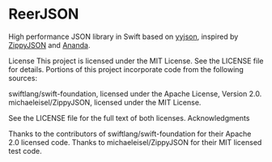 # ReerJSON
High performance JSON library in Swift based on [yyjson](https://github.com/ibireme/yyjson), inspired by [ZippyJSON](https://github.com/michaeleisel/ZippyJSON) and [Ananda](https://github.com/nixzhu/Ananda).


License
This project is licensed under the MIT License. See the LICENSE file for details.
Portions of this project incorporate code from the following sources:

swiftlang/swift-foundation, licensed under the Apache License, Version 2.0.
michaeleisel/ZippyJSON, licensed under the MIT License.

See the LICENSE file for the full text of both licenses.
Acknowledgments

Thanks to the contributors of swiftlang/swift-foundation for their Apache 2.0 licensed code.
Thanks to michaeleisel/ZippyJSON for their MIT licensed test code.
